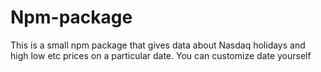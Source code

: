 # Npm-package
This is a small npm package that gives data about Nasdaq holidays and high low etc prices on a particular date. You can customize date yourself
